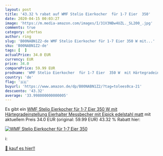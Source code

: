 ```yaml
---
layout: post
title: '43.32 % rabat auf WMF Stelio Eierkocher  für 1-7 Eier  350'
date: 2020-04-15 00:03:27
image: 'https://m.media-amazon.com/images/I/31V3NBw4UZL._SL200_.jpg'
comments: true
category: ofertas
author: ring
slug: 'B00NABN1Z2-de WMF Stelio Eierkocher für 1-7 Eier 350 W mit...'
sku: 'B00NABN1Z2-de'
tags: [  ]
actualPrice: 34.0 EUR
currency: EUR
price: 34.0
comparePrice: 59.99 EUR
prodname: 'WMF Stelio Eierkocher  für 1-7 Eier  350 W  mit Härtegradeinstellung  Eierhalter  Messbecher mit Eipick  edelstahl matt'
country: 'de'
flag: '🇩🇪'
buyurl: 'https://www.amazon.de/dp/B00NABN1Z2/?tag=tolees0ca-21'
descuento: '43.32'
average: '33.998000000000005'
---
```


Es gibt ein [WMF Stelio Eierkocher  für 1-7 Eier  350 W  mit Härtegradeinstellung  Eierhalter  Messbecher mit Eipick  edelstahl matt](https://www.amazon.de/dp/B00NABN1Z2/?tag=tolees0ca-21) mit aktuellem Preis 34.0 EUR (original: 59.99 EUR) 43.32 % Rabatt hier:

[![WMF Stelio Eierkocher  für 1-7 Eier  350](https://m.media-amazon.com/images/I/31V3NBw4UZL._SL200_.jpg)](https://www.amazon.de/dp/B00NABN1Z2/?tag=tolees0ca-21)

ℹ️:


[🛒 kauf es hier!!](https://www.amazon.de/dp/B00NABN1Z2/?tag=tolees0ca-21)
